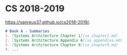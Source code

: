# CS 2018-2019 

https://vanreus37.github.io/cs2018-2019/.

```markdown
# Book A - Summaries
1. [Systems Architecture Chapter 1](sa_chapter1.md)
2. [Systems Architecture Appendix A](sa_appendixa.md)
3. [Systems Architecture Chapter 9](sa_chapter9.md)
4. ...
